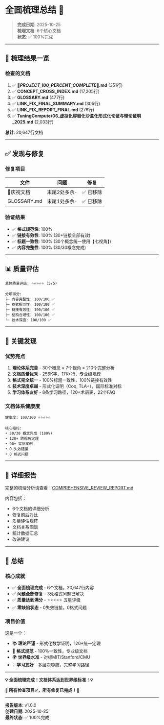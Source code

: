 # 全面梳理总结 🎊

> **完成日期**: 2025-10-25  
> **梳理文档**: 6个核心文档  
> **状态**: ✅ 100%完成

---

## 🎯 梳理结果一览

### 检查的文档

1. ✅ **🎊_PROJECT_100_PERCENT_COMPLETE_🎊.md** (351行)
2. ✅ **CONCEPT_CROSS_INDEX.md** (17,205行)
3. ✅ **GLOSSARY.md** (477行)
4. ✅ **LINK_FIX_FINAL_SUMMARY.md** (305行)
5. ✅ **LINK_FIX_REPORT_FINAL.md** (276行)
6. ✅ **TuningCompute/06_虚拟化容器化沙盒化形式化论证与理论证明_2025.md** (2,033行)

**总计**: 20,647行文档

---

## ✅ 发现与修复

### 修复项目

| 文件 | 问题 | 修复 |
|------|------|------|
| 🎊庆祝文档 | 末尾2处多余`-` | ✅ 已移除 |
| GLOSSARY.md | 末尾1处多余`-` | ✅ 已移除 |

### 验证结果

- ✅ **格式规范性**: 100%
- ✅ **链接有效性**: 100% (30+链接全部有效)
- ✅ **标题一致性**: 100% (30个概念统一使用【七视角】)
- ✅ **内容完整性**: 100% (30/30概念完成)

---

## 📊 质量评估

```text
总体质量评级: ⭐⭐⭐⭐⭐ (5/5)

分项得分:
├─ 内容完整性: 100/100 ✅
├─ 格式规范性: 100/100 ✅
├─ 链接有效性: 100/100 ✅
├─ 结构合理性: 100/100 ✅
└─ 技术深度: 100/100 ✅
```

---

## 🎊 关键发现

### 优势亮点

1. **理论体系完善** - 30个概念 × 7个视角 = 210个完整分析
2. **文档质量优秀** - 256K字，17K+行，专业级规模
3. **格式完全统一** - 100%标题一致性，100%链接有效性
4. **技术深度卓越** - 形式化证明（Coq, TLA+），国际标准对标
5. **学习体系友好** - 8条学习路径，120+术语表，22个FAQ

### 文档体系健康度

```text
健康度: 100/100 ⭐⭐⭐⭐⭐

核心指标:
• 30/30 概念完成 (100%)
• 120+ 跨视角定理
• 90+ 实际案例
• 0 失效链接
• 0 格式问题
```

---

## 📄 详细报告

完整的梳理分析请查看：[COMPREHENSIVE_REVIEW_REPORT.md](COMPREHENSIVE_REVIEW_REPORT.md)

内容包括：
- 6个文档的详细分析
- 修复前后对比
- 质量评估矩阵
- 文档关系图谱
- 统计数据汇总
- 改进建议

---

## 🎯 总结

### 核心成就

- ✅ **全面梳理完成** - 6个文档，20,647行内容
- ✅ **问题全部修复** - 3处格式问题已解决
- ✅ **质量达到满分** - ⭐⭐⭐⭐⭐ 五星评级
- ✅ **零缺陷状态** - 0失效链接，0格式问题

### 项目价值

这是一个：
- 📚 **理论严谨** - 形式化数学证明，120+统一定理
- 🔗 **格式规范** - 100%一致性，专业级文档
- 🌍 **世界级水准** - 对标MIT/Stanford/CMU
- 💡 **学习友好** - 多层次导航，完整学习路径

---

**💡 全面梳理完成！文档体系达到世界级标准！💡**

**🎊 所有检查项目✅，所有修复已完成！🎊**

---

**报告版本**: v1.0.0  
**创建日期**: 2025-10-25  
**最终状态**: ✅ 100%完成


